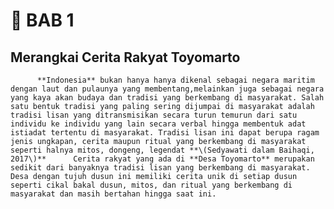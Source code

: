 # 📖 BAB 1

## **Merangkai Cerita Rakyat Toyomarto**

          **Indonesia** bukan hanya hanya dikenal sebagai negara maritim dengan laut dan pulaunya yang membentang,melainkan juga sebagai negara yang kaya akan budaya dan tradisi yang berkembang di masyarakat. Salah satu bentuk tradisi yang paling sering dijumpai di masyarakat adalah tradisi lisan yang ditransmisikan secara turun temurun dari satu individu ke individu yang lain secara verbal hingga membentuk adat istiadat tertentu di masyarakat. Tradisi lisan ini dapat berupa ragam jenis ungkapan, cerita maupun ritual yang berkembang di masyarakat seperti halnya mitos, dongeng, legendat **\(Sedyawati dalam Baihaqi, 2017\)**      Cerita rakyat yang ada di **Desa Toyomarto** merupakan sedikit dari banyaknya tradisi lisan yang berkembang di masyarakat. Desa dengan tujuh dusun ini memiliki cerita unik di setiap dusun seperti cikal bakal dusun, mitos, dan ritual yang berkembang di masyarakat dan masih bertahan hingga saat ini.





